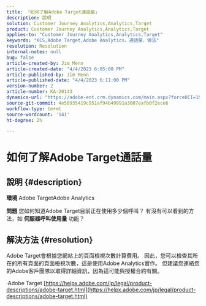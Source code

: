 ```yaml
---
title: 「如何了解Adobe Target通話量」
description: 說明
solution: Customer Journey Analytics,Analytics,Target
product: Customer Journey Analytics,Analytics,Target
applies-to: "Customer Journey Analytics,Analytics,Target"
keywords: "KCS,Adobe Target,Adobe Analytics，通話量，做法"
resolution: Resolution
internal-notes: null
bug: false
article-created-by: Jim Menn
article-created-date: "4/4/2023 6:05:00 PM"
article-published-by: Jim Menn
article-published-date: "4/4/2023 6:11:00 PM"
version-number: 2
article-number: KA-20143
dynamics-url: "https://adobe-ent.crm.dynamics.com/main.aspx?forceUCI=1&pagetype=entityrecord&etn=knowledgearticle&id=6b960434-13d3-ed11-a7c7-6045bd006268"
source-git-commit: 4e50935419c951af94b49991a3007eafb0f2ece6
workflow-type: tm+mt
source-wordcount: '141'
ht-degree: 2%

---
```


# 如何了解Adobe Target通話量

## 說明 {#description}


<b>環境</b>
Adobe TargetAdobe Analytics

<b>問題</b>
您如何知道Adobe Target目前正在使用多少個呼叫？
有沒有可以看到的方法，如 <b>伺服器呼叫使用量</b> 功能？


## 解決方法 {#resolution}


Adobe Target會根據您網站上的頁面檢視次數計算費用。
因此，您可以檢查其所在的所有頁面的頁面檢視次數，這是使用Adobe Analytics實作。
但建議您連絡您的Adobe客戶團隊以取得詳細資訊，因為這可能與授權合約有關。

·Adobe Target
[https://helpx.adobe.com/jp/legal/product-descriptions/adobe-target.html](https://helpx.adobe.com/jp/legal/product-descriptions/adobe-target.html)


